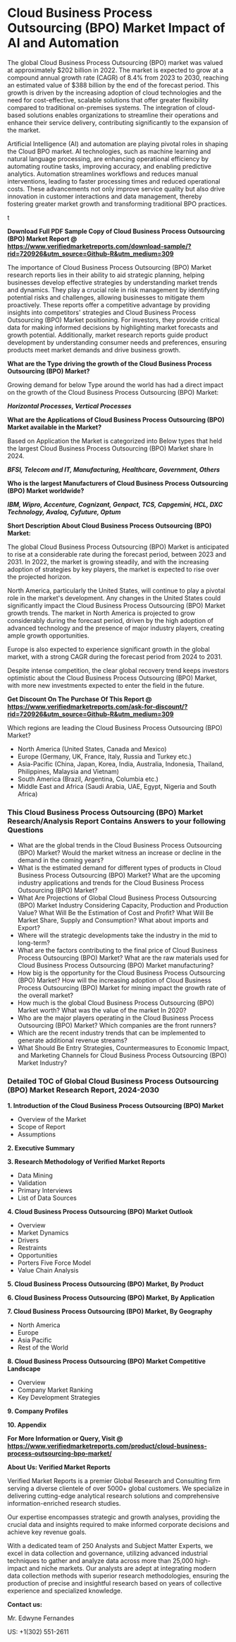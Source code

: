 <meta name="title" content="Global Cloud Business Process Outsourcing (BPO) Market Impact of AI and Automation"><meta name="description" content="The global Cloud Business Process Outsourcing (BPO) market was valued at approximately $202 billion in 2022. The market is expected to grow at a compound annual growth"><meta name="title" content="Cloud Business Process Outsourcing (BPO) Market Size, Share, Scope, Trends, Growth, Opportunities, Analysis, Forecast"><h1>Cloud Business Process Outsourcing (BPO) Market Impact of AI and Automation</h1><p>The global Cloud Business Process Outsourcing (BPO) market was valued at approximately $202 billion in 2022. The market is expected to grow at a compound annual growth rate (CAGR) of 8.4% from 2023 to 2030, reaching an estimated value of $388 billion by the end of the forecast period. This growth is driven by the increasing adoption of cloud technologies and the need for cost-effective, scalable solutions that offer greater flexibility compared to traditional on-premises systems. The integration of cloud-based solutions enables organizations to streamline their operations and enhance their service delivery, contributing significantly to the expansion of the market.</p><p>Artificial Intelligence (AI) and automation are playing pivotal roles in shaping the Cloud BPO market. AI technologies, such as machine learning and natural language processing, are enhancing operational efficiency by automating routine tasks, improving accuracy, and enabling predictive analytics. Automation streamlines workflows and reduces manual interventions, leading to faster processing times and reduced operational costs. These advancements not only improve service quality but also drive innovation in customer interactions and data management, thereby fostering greater market growth and transforming traditional BPO practices.</p>t</p><p id="" class=""><strong>Download Full PDF Sample Copy of Cloud Business Process Outsourcing (BPO) Market Report @ <a href="https://www.verifiedmarketreports.com/download-sample/?rid=720926&utm_source=Github-R&utm_medium=309" target="_blank">https://www.verifiedmarketreports.com/download-sample/?rid=720926&utm_source=Github-R&utm_medium=309</a></strong></p><p>The importance of&nbsp;Cloud Business Process Outsourcing (BPO) Market research reports lies in their ability to aid strategic planning, helping businesses develop effective strategies by understanding market trends and dynamics. They play a crucial role in risk management by identifying potential risks and challenges, allowing businesses to mitigate them proactively. These reports offer a competitive advantage by providing insights into competitors' strategies and Cloud Business Process Outsourcing (BPO) Market positioning. For investors, they provide critical data for making informed decisions by highlighting market forecasts and growth potential. Additionally, market research reports guide product development by understanding consumer needs and preferences, ensuring products meet market demands and drive business growth.</p><p><strong>What are the&nbsp;Type driving the growth of the Cloud Business Process Outsourcing (BPO) Market?</strong></p><p id="" class="">Growing demand for below Type around the world has had a direct impact on the growth of the Cloud Business Process Outsourcing (BPO) Market:</p><em><strong>Horizontal Processes, Vertical Processes</strong></em></p><strong>What are the&nbsp;Applications&nbsp;of Cloud Business Process Outsourcing (BPO) Market available in the Market?</strong></p><p id="" class="">Based on Application the Market is categorized into Below types that held the largest Cloud Business Process Outsourcing (BPO) Market share In 2024.</p><em><strong>BFSI, Telecom and IT, Manufacturing, Healthcare, Government, Others</strong></em></p><strong>Who is the largest Manufacturers of Cloud Business Process Outsourcing (BPO) Market worldwide?</strong></p><p><em><strong>IBM, Wipro, Accenture, Cognizant, Genpact, TCS, Capgemini, HCL, DXC Technology, Avaloq, Cyfuture, Optum</strong></em></p><p id="" class=""><strong>Short Description About Cloud Business Process Outsourcing (BPO) Market:</strong></p><p>The global Cloud Business Process Outsourcing (BPO) Market is anticipated to rise at a considerable rate during the forecast period, between 2023 and 2031. In 2022, the market is growing steadily, and with the increasing adoption of strategies by key players, the market is expected to rise over the projected horizon.</p><p>North America, particularly the United States, will continue to play a pivotal role in the market's development. Any changes in the United States could significantly impact the Cloud Business Process Outsourcing (BPO) Market growth trends. The market in North America is projected to grow considerably during the forecast period, driven by the high adoption of advanced technology and the presence of major industry players, creating ample growth opportunities.</p><p>Europe is also expected to experience significant growth in the global market, with a strong CAGR during the forecast period from 2024 to 2031.</p><p>Despite intense competition, the clear global recovery trend keeps investors optimistic about the Cloud Business Process Outsourcing (BPO) Market, with more new investments expected to enter the field in the future.</p><p id="" class=""><strong>Get Discount On The Purchase Of This Report @ <a href="https://www.verifiedmarketreports.com/ask-for-discount/?rid=720926&utm_source=Github-R&utm_medium=309" target="_blank">https://www.verifiedmarketreports.com/ask-for-discount/?rid=720926&utm_source=Github-R&utm_medium=309</a></strong></p>Which regions are leading the Cloud Business Process Outsourcing (BPO) Market?</p><ul><li>North America (United States, Canada and Mexico)</li><li>Europe (Germany, UK, France, Italy, Russia and Turkey etc.)</li><li>Asia-Pacific (China, Japan, Korea, India, Australia, Indonesia, Thailand, Philippines, Malaysia and Vietnam)</li><li>South America (Brazil, Argentina, Columbia etc.)</li><li>Middle East and Africa (Saudi Arabia, UAE, Egypt, Nigeria and South Africa)</li></ul><h3 id="" class="">This Cloud Business Process Outsourcing (BPO) Market Research/Analysis Report Contains Answers to your following Questions</h3><ul><li>What are the global trends in the Cloud Business Process Outsourcing (BPO) Market? Would the market witness an increase or decline in the demand in the coming years?</li><li>What is the estimated demand for different types of products in Cloud Business Process Outsourcing (BPO) Market? What are the upcoming industry applications and trends for the Cloud Business Process Outsourcing (BPO) Market?</li><li>What Are Projections of Global Cloud Business Process Outsourcing (BPO) Market Industry Considering Capacity, Production and Production Value? What Will Be the Estimation of Cost and Profit? What Will Be Market Share, Supply and Consumption? What about imports and Export?</li><li>Where will the strategic developments take the industry in the mid to long-term?</li><li>What are the factors contributing to the final price of Cloud Business Process Outsourcing (BPO) Market? What are the raw materials used for Cloud Business Process Outsourcing (BPO) Market manufacturing?</li><li>How big is the opportunity for the Cloud Business Process Outsourcing (BPO) Market? How will the increasing adoption of Cloud Business Process Outsourcing (BPO) Market for mining impact the growth rate of the overall market?</li><li>How much is the global Cloud Business Process Outsourcing (BPO) Market worth? What was the value of the market In 2020?</li><li>Who are the major players operating in the Cloud Business Process Outsourcing (BPO) Market? Which companies are the front runners?</li><li>Which are the recent industry trends that can be implemented to generate additional revenue streams?</li><li>What Should Be Entry Strategies, Countermeasures to Economic Impact, and Marketing Channels for Cloud Business Process Outsourcing (BPO) Market Industry?</li></ul><h3 id="" class="">Detailed TOC of Global Cloud Business Process Outsourcing (BPO) Market Research Report, 2024-2030</h3><p id="" class=""><strong>1. Introduction of the Cloud Business Process Outsourcing (BPO) Market</strong></p><ul><li>Overview of the Market</li><li>Scope of Report</li><li>Assumptions</li></ul><p id="" class=""><strong>2. Executive Summary</strong></p><p id="" class=""><strong>3. Research Methodology of Verified Market Reports</strong></p><ul><li>Data Mining</li><li>Validation</li><li>Primary Interviews</li><li>List of Data Sources</li></ul><p id="" class=""><strong>4. Cloud Business Process Outsourcing (BPO) Market Outlook</strong></p><ul><li>Overview</li><li>Market Dynamics</li><li>Drivers</li><li>Restraints</li><li>Opportunities</li><li>Porters Five Force Model</li><li>Value Chain Analysis</li></ul><p id="" class=""><strong>5. Cloud Business Process Outsourcing (BPO) Market, By Product</strong></p><p id="" class=""><strong>6. Cloud Business Process Outsourcing (BPO) Market, By Application</strong></p><p id="" class=""><strong>7. Cloud Business Process Outsourcing (BPO) Market, By Geography</strong></p><ul><li>North America</li><li>Europe</li><li>Asia Pacific</li><li>Rest of the World</li></ul><p id="" class=""><strong>8. Cloud Business Process Outsourcing (BPO) Market Competitive Landscape</strong></p><ul><li>Overview</li><li>Company Market Ranking</li><li>Key Development Strategies</li></ul><p id="" class=""><strong>9. Company Profiles</strong></p><p id="" class=""><strong>10. Appendix</strong></p><p id="" class=""><strong>For More Information or Query, Visit @ <a href="https://www.verifiedmarketreports.com/product/cloud-business-process-outsourcing-bpo-market/" target="_blank">https://www.verifiedmarketreports.com/product/cloud-business-process-outsourcing-bpo-market/</a></strong></p><p id="" class=""><strong>About Us: Verified Market Reports</strong></p><p id="" class="">Verified Market Reports is a premier Global Research and Consulting firm serving a diverse clientele of over 5000+ global customers. We specialize in delivering cutting-edge analytical research solutions and comprehensive information-enriched research studies.</p><p id="" class="">Our expertise encompasses strategic and growth analyses, providing the crucial data and insights required to make informed corporate decisions and achieve key revenue goals.</p><p id="" class="">With a dedicated team of 250 Analysts and Subject Matter Experts, we excel in data collection and governance, utilizing advanced industrial techniques to gather and analyze data across more than 25,000 high-impact and niche markets. Our analysts are adept at integrating modern data collection methods with superior research methodologies, ensuring the production of precise and insightful research based on years of collective experience and specialized knowledge.</p><p id="" class=""><strong>Contact us:</strong></p><p id="" class="">Mr. Edwyne Fernandes</p><p id="" class="">US: +1(302) 551-2611</p>